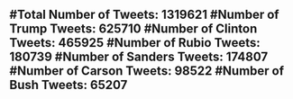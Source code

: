 #Total Number of Tweets: 1319621 
#Number of Trump Tweets: 625710
#Number of Clinton Tweets: 465925
#Number of Rubio Tweets: 180739
#Number of Sanders Tweets: 174807
#Number of Carson Tweets: 98522
#Number of Bush Tweets: 65207
---
